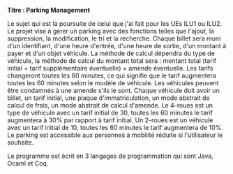 **Titre : Parking Management**

Le sujet qui est la poursuite de celui que j'ai fait pour les UEs ILU1 ou ILU2. Le projet vise à gérer un parking avec des fonctions telles que l'ajout, la suppression, la modification, le tri et la recherche. Chaque billet sera muni d'un identifiant, d'une heure d'entrée, d'une heure de sortie, d'un montant à payer et d'un objet véhicule. La méthode de calcul dépendra du type de véhicule, la méthode de calcul du montant total sera : montant total (tarif initial + tarif supplémentaire éventuelle) + amende éventuelle. Les tarifs changeront toutes les 60 minutes, ce qui signifie que le tarif augmentera toutes les 60 minutes selon le modèle de véhicule. Les véhicules peuvent être condamnés à une amende s'ils le sont. Chaque véhicule doit avoir un billet, un tarif initial, une plaque d'immatriculation, un mode abstrait de calcul de frais, un mode abstrait de calcul d'amende. Le 4-roues est un type de véhicule avec un tarif initial de 30, toutes les 60 minutes le tarif augmentera à 30% par rapport à tarif initial. Un 2-roues est un véhicule avec un tarif initial de 10, toutes les 60 minutes le tarif augmentera de 10%. Le parking est accessible aux personnes à mobilité réduite si l'utilisateur le souhaite.

Le programme est écrit en 3 langages de programmation qui sont Java, Ocaml et Coq.
